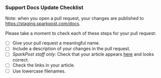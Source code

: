 ### Support Docs Update Checklist

Note: when you open a pull request, your changes are published to https://staging.sparkpost.com/docs.

Please take a moment to check each of these steps for your pull request:

- [ ] Give your pull request a meaningful name.
- [ ] Include a description of your changes in the pull request.
- [ ] _SparkPost staff only_: Check that your article appears [here](https://staging.sparkpost.com/docs) and looks correct.
- [ ] Check the links in your article.
- [ ] Use lowercase filenames.
